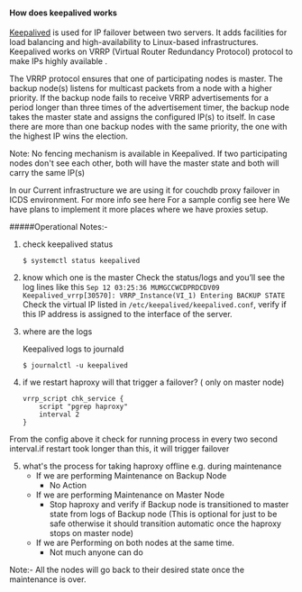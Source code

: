 
#### How does keepalived works

[Keepalived](https://www.keepalived.org/doc/index.html) is used for IP failover between two servers. It adds facilities for load balancing and high-availability to Linux-based infrastructures. Keepalived works on VRRP (Virtual Router Redundancy Protocol) protocol to make IPs highly available .

The VRRP protocol ensures that one of participating nodes is master. The backup node(s) listens for multicast packets from a node with a higher priority. If the backup node fails to receive VRRP advertisements for a period longer than three times of the advertisement timer, the backup node takes the master state and assigns the configured IP(s) to itself. In case there are more than one backup nodes with the same priority, the one with the highest IP wins the election.


Note: No fencing mechanism is available in Keepalived. If two participating nodes don't see each other,
both will have the master state and both will carry the same IP(s)




In our Current infrastructure we are using it for couchdb proxy failover in ICDS environment.
For more info see here
For a sample config see here
We have plans to implement it more places where we have proxies setup.


#####Operational Notes:-

1. check keepalived status

    ```
    $ systemctl status keepalived
    ```

2. know which one is the master
      Check the status/logs and you’ll see the log lines like this
     ```Sep 12 03:25:36 MUMGCCWCDPRDCDV09 Keepalived_vrrp[30570]: VRRP_Instance(VI_1) Entering BACKUP STATE```
     Check the virtual IP listed in `/etc/keepalived/keepalived.conf`, verify if this IP address is assigned to the interface of the server.

3. where are the logs

    Keepalived logs to journald 
    ```
    $ journalctl -u keepalived
    ```

4. if we restart haproxy will that trigger a failover? ( only on master node)
    ```
    vrrp_script chk_service {           
        script "pgrep haproxy"  
        interval 2    
    }
    ```

From the config above it check for running process in every two second interval.if restart took longer than this, it will trigger failover

5.  what's the process for taking haproxy offline e.g. during maintenance
    * If we are performing Maintenance on Backup Node
        * No Action
    * If we are performing Maintenance on Master Node
        * Stop haproxy and verify if Backup node is transitioned to master state from logs of Backup node (This is optional for just to be safe otherwise it should transition automatic once the haproxy stops on master node)
    * If we are Performing on both nodes at the same time.
        * Not much anyone can do 

Note:- All the nodes will go back to their desired state once the maintenance is over.
